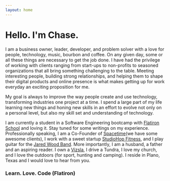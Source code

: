 ```yaml
---
layout: home
---
```

# Hello.  I'm Chase.

I am a business owner, leader, developer, and problem solver with a love for people, technology, music, bourbon and coffee. On any given day, some or all these things are necessary to get the job done. I have had the privilege of working with clients ranging from start-ups to non-profits to seasoned organizations that all bring something challenging to the table. Meeting interesting people, building strong relationships, and helping them to shape their digital products and online presence is what makes getting up for work everyday an exciting proposition for me.

My goal is always to improve the way people create and use technology, transforming industries one project at a time. I spend a large part of my life learning new things and honing new skills in an effort to evolve not only on a personal level, but also my skill set and understanding of technology.  

I am currently a student in a Software Engineering bootcamp with [Flatiron School](https://flatironschool.com/) and loving it.  Stay tuned for some writings on my experience. Professionally speaking, I am a Co-Founder of [Spacetime](http://heyspacetime.com)(we have some awesome clients), I work with a sweet startup [StudioHop Fitness](https://studiohopfitness.com), and I play guitar for the [Jared Wood Band](http://jaredwoodmusic.com).  More importantly, I am a husband, a father and an aspiring reader. I own a [Vizsla](http://www.akc.org/dog-breeds/vizsla/), I drive a Tundra, I love my church, and I love the outdoors (for sport, hunting and camping). I reside in Plano, Texas and I would love to hear from you.

### Learn. Love. Code (Flatiron)
